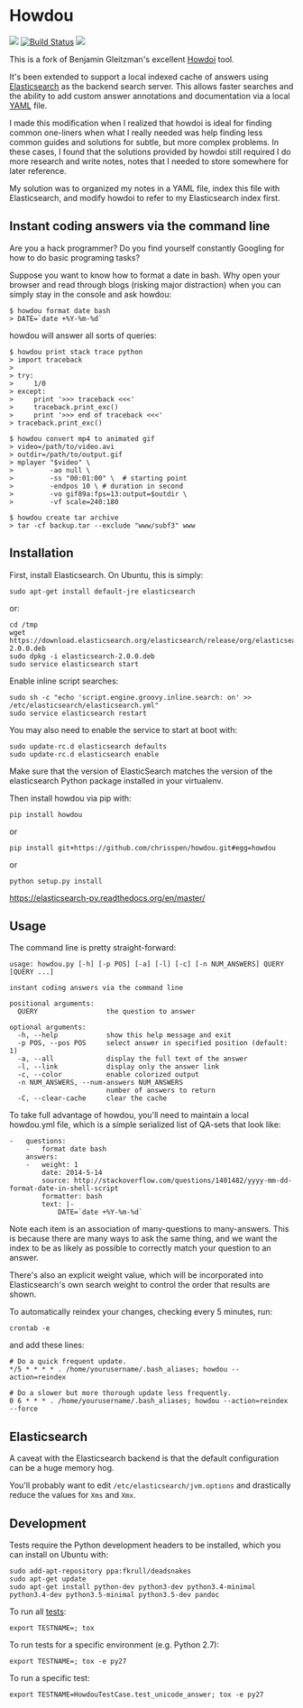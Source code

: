 Howdou
====================================================

[![](https://img.shields.io/pypi/v/howdou.svg)](https://pypi.python.org/pypi/howdou) [![Build Status](https://img.shields.io/travis/chrisspen/howdou.svg?branch=master)](https://travis-ci.org/chrisspen/howdou) [![](https://pyup.io/repos/github/chrisspen/howdou/shield.svg)](https://pyup.io/repos/github/chrisspen/howdou)

This is a fork of Benjamin Gleitzman's excellent
[Howdoi](https://github.com/gleitz/howdoi) tool.

It's been extended to support a local indexed cache of answers using
[Elasticsearch](http://en.wikipedia.org/wiki/Elasticsearch) as the backend
search server. This allows faster searches and the ability to add custom answer
annotations and documentation via a local
[YAML](http://en.wikipedia.org/wiki/YAML) file.

I made this modification when I realized that howdoi is ideal for finding
common one-liners when what I really needed was help finding less common guides
and solutions for subtle, but more complex problems. In these cases, I found
that the solutions provided by howdoi still required I do more research and
write notes, notes that I needed to store somewhere for later reference.

My solution was to organized my notes in a YAML file, index this file with
Elasticsearch, and modify howdoi to refer to my Elasticsearch index first.

Instant coding answers via the command line
-------------------------------------------

Are you a hack programmer? Do you find yourself constantly Googling for
how to do basic programing tasks?

Suppose you want to know how to format a date in bash. Why open your browser
and read through blogs (risking major distraction) when you can simply stay
in the console and ask howdou:

    $ howdou format date bash
    > DATE=`date +%Y-%m-%d`

howdou will answer all sorts of queries:

    $ howdou print stack trace python
    > import traceback
    >
    > try:
    >     1/0
    > except:
    >     print '>>> traceback <<<'
    >     traceback.print_exc()
    >     print '>>> end of traceback <<<'
    > traceback.print_exc()

    $ howdou convert mp4 to animated gif
    > video=/path/to/video.avi
    > outdir=/path/to/output.gif
    > mplayer "$video" \
    >         -ao null \
    >         -ss "00:01:00" \  # starting point
    >         -endpos 10 \ # duration in second
    >         -vo gif89a:fps=13:output=$outdir \
    >         -vf scale=240:180

    $ howdou create tar archive
    > tar -cf backup.tar --exclude "www/subf3" www

Installation
------------

First, install Elasticsearch. On Ubuntu, this is simply:

    sudo apt-get install default-jre elasticsearch

or:

    cd /tmp
    wget https://download.elasticsearch.org/elasticsearch/release/org/elasticsearch/distribution/deb/elasticsearch/2.0.0/elasticsearch-2.0.0.deb
    sudo dpkg -i elasticsearch-2.0.0.deb
    sudo service elasticsearch start

Enable inline script searches:

    sudo sh -c "echo 'script.engine.groovy.inline.search: on' >> /etc/elasticsearch/elasticsearch.yml"
    sudo service elasticsearch restart 

You may also need to enable the service to start at boot with:

    sudo update-rc.d elasticsearch defaults
    sudo update-rc.d elasticsearch enable

Make sure that the version of ElasticSearch matches the version of the elasticsearch Python package installed in your virtualenv.

Then install howdou via pip with:

    pip install howdou

or

    pip install git+https://github.com/chrisspen/howdou.git#egg=howdou

or

    python setup.py install

https://elasticsearch-py.readthedocs.org/en/master/

Usage
-----

The command line is pretty straight-forward:

    usage: howdou.py [-h] [-p POS] [-a] [-l] [-c] [-n NUM_ANSWERS] QUERY [QUERY ...]

    instant coding answers via the command line

    positional arguments:
      QUERY                 the question to answer

    optional arguments:
      -h, --help            show this help message and exit
      -p POS, --pos POS     select answer in specified position (default: 1)
      -a, --all             display the full text of the answer
      -l, --link            display only the answer link
      -c, --color           enable colorized output
      -n NUM_ANSWERS, --num-answers NUM_ANSWERS
                            number of answers to return
      -C, --clear-cache     clear the cache

To take full advantage of howdou, you'll need to maintain a local howdou.yml
file, which is a simple serialized list of QA-sets that look like:

    -   questions:
        -   format date bash
        answers:
        -   weight: 1
            date: 2014-5-14
            source: http://stackoverflow.com/questions/1401482/yyyy-mm-dd-format-date-in-shell-script
            formatter: bash
            text: |-
                DATE=`date +%Y-%m-%d`

Note each item is an association of many-questions to many-answers.
This is because there are many ways to ask the same thing, and we want the
index to be as likely as possible to correctly match your question to an
answer.

There's also an explicit weight value, which will be incorporated into
Elasticsearch's own search weight to control the order that results are shown.

To automatically reindex your changes, checking every 5 minutes, run:

    crontab -e

and add these lines:

    # Do a quick frequent update.
    */5 * * * * . /home/yourusername/.bash_aliases; howdou --action=reindex

    # Do a slower but more thorough update less frequently.
    0 6 * * * . /home/yourusername/.bash_aliases; howdou --action=reindex --force

Elasticsearch
-------------

A caveat with the Elasticsearch backend is that the default configuration can be a huge memory hog.

You'll probably want to edit `/etc/elasticsearch/jvm.options` and drastically reduce the values for `Xms` and `Xmx`.

Development
-----------

Tests require the Python development headers to be installed, which you can install on Ubuntu with:

    sudo add-apt-repository ppa:fkrull/deadsnakes
    sudo apt-get update
    sudo apt-get install python-dev python3-dev python3.4-minimal python3.4-dev python3.5-minimal python3.5-dev pandoc

To run all [tests](http://tox.readthedocs.org/en/latest/):

    export TESTNAME=; tox

To run tests for a specific environment (e.g. Python 2.7):

    export TESTNAME=; tox -e py27

To run a specific test:

    export TESTNAME=HowdouTestCase.test_unicode_answer; tox -e py27
